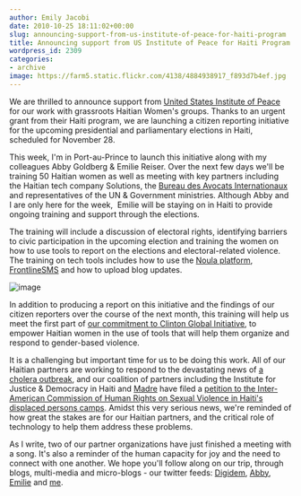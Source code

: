 ```yaml
---
author: Emily Jacobi
date: 2010-10-25 18:11:02+00:00
slug: announcing-support-from-us-institute-of-peace-for-haiti-program
title: Announcing support from US Institute of Peace for Haiti Program
wordpress_id: 2309
categories:
- archive
image: https://farm5.static.flickr.com/4138/4884938917_f893d7b4ef.jpg
---
```


We are thrilled to announce support from [United States Institute of Peace](http://www.usip.org/) for our work with grassroots Haitian Women's groups. Thanks to an urgent grant from their Haiti program, we are launching a citizen reporting initiative for the upcoming presidential and parliamentary elections in Haiti, scheduled for November 28.

This week, I'm in Port-au-Prince to launch this initiative along with my colleagues Abby Goldberg & Emilie Reiser. Over the next few days we'll be training 50 Haitian women as well as meeting with key partners including the Haitian tech company Solutions, the [Bureau des Avocats Internationaux](http://ijdh.org/) and representatives of the UN & Government ministries. Although Abby and I are only here for the week,  Emilie will be staying on in Haiti to provide ongoing training and support through the elections.

The training will include a discussion of electoral rights, identifying barriers to civic participation in the upcoming election and training the women on how to use tools to report on the elections and electoral-related violence. The training on tech tools includes how to use the [Noula platform](http://www.noula.ht/), [FrontlineSMS](http://www.frontlinesms.com/) and how to upload blog updates.

![image](https://farm5.static.flickr.com/4138/4884938917_f893d7b4ef.jpg)

In addition to producing a report on this initiative and the findings of our citizen reporters over the course of the next month, this training will help us meet the first part of [our commitment to Clinton Global Initiative](http://http//digital-democracy.org/2010/09/20/commitment-to-clinton-global-a-visitor-from-haiti/), to empower Haitian women in the use of tools that will help them organize and respond to gender-based violence.

It is a challenging but important time for us to be doing this work. All of our Haitian partners are working to respond to the devastating news of [a cholera outbreak](http://www.reliefweb.int/rw/rwb.nsf/db900SID/MCOI-8AJM59?OpenDocument), and our coalition of partners including the Institute for Justice & Democracy in Haiti and [Madre](http://www.madre.org/) have filed a [petition to the Inter-American Commission of Human Rights on Sexual Violence in Haiti's displaced persons camps](http://www.madre.org/index/press-room-4/news/human-rights-groups-file-legal-petition-on-sexual-violence-against-women-and-girls-in-camps-for-displaced-in-haiti-525.html). Amidst this very serious news, we're reminded of how great the stakes are for our Haitian partners, and the critical role of technology to help them address these problems.

As I write, two of our partner organizations have just finished a meeting with a song. It's also a reminder of the human capacity for joy and the need to connect with one another. We hope you'll follow along on our trip, through blogs, multi-media and micro-blogs - our twitter feeds: [Digidem](http://twitter.com/digidem), [Abby](http://twitter.com/DigiAbby), [Emilie](http://twitter.com/Emreiser) and [me](http://twitter.com/Emjacobi).
